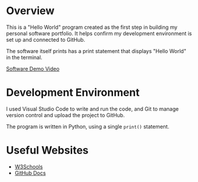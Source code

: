 # Overview

This is a "Hello World" program created as the first step in building my personal software portfolio. It helps confirm my development environment is set up and connected to GitHub.

The software itself prints has a print statement that displays "Hello World" in the terminal.

[Software Demo Video](https://youtu.be/qoeEltW1Ci0)

# Development Environment

I used Visual Studio Code to write and run the code, and Git to manage version control and upload the project to GitHub.

The program is written in Python, using a single `print()` statement.

# Useful Websites

* [W3Schools](https://www.w3schools.com/python/ref_func_print.asp)
* [GitHub Docs](https://docs.github.com/en/get-started)